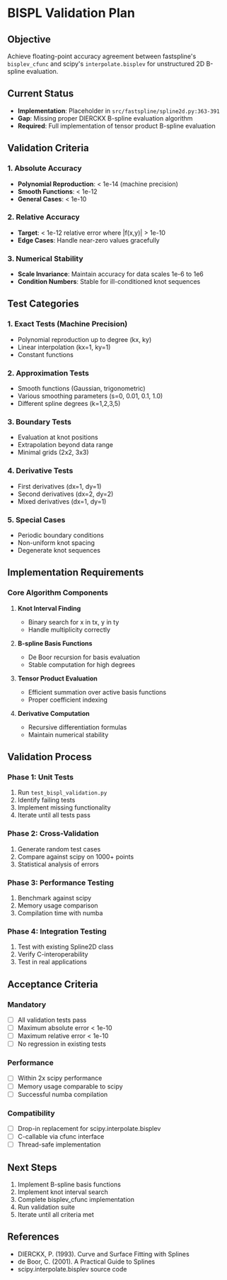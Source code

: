 # BISPL Validation Plan

## Objective
Achieve floating-point accuracy agreement between fastspline's `bisplev_cfunc` and scipy's `interpolate.bisplev` for unstructured 2D B-spline evaluation.

## Current Status
- **Implementation**: Placeholder in `src/fastspline/spline2d.py:363-391`
- **Gap**: Missing proper DIERCKX B-spline evaluation algorithm
- **Required**: Full implementation of tensor product B-spline evaluation

## Validation Criteria

### 1. Absolute Accuracy
- **Polynomial Reproduction**: < 1e-14 (machine precision)
- **Smooth Functions**: < 1e-12 
- **General Cases**: < 1e-10

### 2. Relative Accuracy
- **Target**: < 1e-12 relative error where |f(x,y)| > 1e-10
- **Edge Cases**: Handle near-zero values gracefully

### 3. Numerical Stability
- **Scale Invariance**: Maintain accuracy for data scales 1e-6 to 1e6
- **Condition Numbers**: Stable for ill-conditioned knot sequences

## Test Categories

### 1. Exact Tests (Machine Precision)
- Polynomial reproduction up to degree (kx, ky)
- Linear interpolation (kx=1, ky=1)
- Constant functions

### 2. Approximation Tests
- Smooth functions (Gaussian, trigonometric)
- Various smoothing parameters (s=0, 0.01, 0.1, 1.0)
- Different spline degrees (k=1,2,3,5)

### 3. Boundary Tests
- Evaluation at knot positions
- Extrapolation beyond data range
- Minimal grids (2x2, 3x3)

### 4. Derivative Tests
- First derivatives (dx=1, dy=1)
- Second derivatives (dx=2, dy=2)
- Mixed derivatives (dx=1, dy=1)

### 5. Special Cases
- Periodic boundary conditions
- Non-uniform knot spacing
- Degenerate knot sequences

## Implementation Requirements

### Core Algorithm Components
1. **Knot Interval Finding**
   - Binary search for x in tx, y in ty
   - Handle multiplicity correctly

2. **B-spline Basis Functions**
   - De Boor recursion for basis evaluation
   - Stable computation for high degrees

3. **Tensor Product Evaluation**
   - Efficient summation over active basis functions
   - Proper coefficient indexing

4. **Derivative Computation**
   - Recursive differentiation formulas
   - Maintain numerical stability

## Validation Process

### Phase 1: Unit Tests
1. Run `test_bispl_validation.py`
2. Identify failing tests
3. Implement missing functionality
4. Iterate until all tests pass

### Phase 2: Cross-Validation
1. Generate random test cases
2. Compare against scipy on 1000+ points
3. Statistical analysis of errors

### Phase 3: Performance Testing
1. Benchmark against scipy
2. Memory usage comparison
3. Compilation time with numba

### Phase 4: Integration Testing
1. Test with existing Spline2D class
2. Verify C-interoperability
3. Test in real applications

## Acceptance Criteria

### Mandatory
- [ ] All validation tests pass
- [ ] Maximum absolute error < 1e-10
- [ ] Maximum relative error < 1e-10
- [ ] No regression in existing tests

### Performance
- [ ] Within 2x scipy performance
- [ ] Memory usage comparable to scipy
- [ ] Successful numba compilation

### Compatibility
- [ ] Drop-in replacement for scipy.interpolate.bisplev
- [ ] C-callable via cfunc interface
- [ ] Thread-safe implementation

## Next Steps

1. Implement B-spline basis functions
2. Implement knot interval search
3. Complete bisplev_cfunc implementation
4. Run validation suite
5. Iterate until all criteria met

## References
- DIERCKX, P. (1993). Curve and Surface Fitting with Splines
- de Boor, C. (2001). A Practical Guide to Splines
- scipy.interpolate.bisplev source code